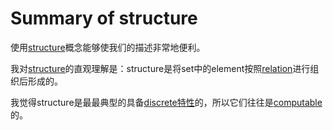 # Summary of structure

使用[structure](./Structure.md)概念能够使我们的描述非常地便利。

我对[structure](./Structure.md)的直观理解是：structure是将set中的element按照[relation](../Guide/Relation/index.md)进行组织后形成的。

我觉得structure是最最典型的具备[discrete特性](../Property-of-discrete-objects.md)的，所以它们往往是[computable](../Property-of-discrete-objects.md)的。

